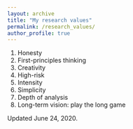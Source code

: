 ```yaml
---
layout: archive
title: "My research values"
permalink: /research_values/
author_profile: true
---
```


1. Honesty
1. First-principles thinking
1. Creativity
1. High-risk
1. Intensity
1. Simplicity
1. Depth of analysis
1. Long-term vision: play the long game

Updated June 24, 2020.